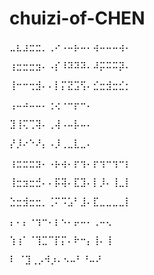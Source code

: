# chuizi-of-CHEN
⣀⣆⣰⣒⣒⡀⢀⠔⠠⠤⡦⠤⠄⢴⠤⠤⠤⢴⠄

⢰⣒⣒⣒⣲⠄⠠⡎⠸⠽⠽⠽⠄⠼⡭⠭⠭⡽⠄

⢸⠒⠒⢒⣺⠄⠄⡇⡍⣝⣩⢫⠄⣊⣒⣺⣒⣊⡂

⢠⠤⠴⠤⠤⠄⢐⢔⠐⠒⡖⠒⠄

⣹⢸⢍⢉⢽⠄⢀⢼⠠⠤⡧⠤⠄

⡜⡸⠔⠑⠜⡄⠠⡸⢀⣀⣇⣀⠄

⢰⣒⣒⣒⣲⠄⠠⡦⢴⠄⡖⢲⠄⡖⢲⠒⢲⠒⡆

⢸⣒⣲⣒⣚⠄⠄⡯⢽⠄⣏⣹⠄⡇⡸⠄⢸⣀⡇

⣑⣒⣺⣒⣒⡀⢈⠍⠩⣡⠃⣸⠄⣏⣀⣀⣀⣀⡇

⡄⠄⡄⠐⢲⠒⠄⡆⠢⠄⡤⠤⠄⢀⠤⢄

⢱⢰⠁⠈⢹⣉⠉⡏⡍⠄⠗⠒⡄⢸⠄⢸

  ⠇   ⠈⣹⢀⡠⠺⡰⠄⠢⠤⠃⠘⠤⠜
